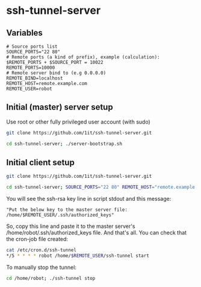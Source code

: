 # ssh-tunnel-server

## Variables
```
# Source ports list
SOURCE_PORTS="22 80"
# Remote ports (a kind of prefix), example (calculation): $REMOTE_PORTS + $SOURCE_PORT = 10022
REMOTE_PORTS=10000
# Remote server bind to (e.g 0.0.0.0)
REMOTE_BIND=localhost
REMOTE_HOST=remote.example.com
REMOTE_USER=robot
```
## Initial (master) server setup
Use root or other fully privileged user account (with sudo)
```sh
git clone https://github.com/1it/ssh-tunnel-server.git
```
```sh
cd ssh-tunnel-server; ./server-bootstrap.sh
```

## Initial client setup
```sh
git clone https://github.com/1it/ssh-tunnel-server.git
```
```sh
cd ssh-tunnel-server; SOURCE_PORTS="22 80" REMOTE_HOST="remote.example.com" ./client-bootstrap.sh
```
You will see the ssh-rsa key line in script stdout and this message:
```
"Put the below key to the master server file: /home/$REMOTE_USER/.ssh/authorized_keys"
```
So, copy this line and paste it to the master server's /home/robot/.ssh/authorized_keys file.
And that's all.
You can check that the cron-job file created:
```sh
cat /etc/cron.d/ssh-tunnel
*/5 * * * * robot /home/$REMOTE_USER/ssh-tunnel start
```
To manually stop the tunnel:
```sh
cd /home/robot; ./ssh-tunnel stop
```
